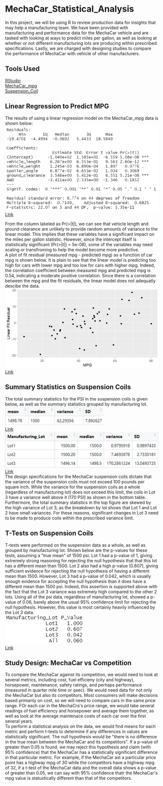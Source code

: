 # MechaCar_Statistical_Analysis
In this project, we will be using R to review production data for insights that may help a manufacturing team.  We have been provided with manufacturing and performance data for the MechaCar vehicle and are tasked with looking at ways to predict miles per gallon, as well as looking at whether or not different manufacturing lots are producing within prescribed specifications.  Lastly, we are charged with designing studies to compare the performance of MechaCar with vehicle of other manufacturers.

## Tools Used
[RStudio](https://www.rstudio.com/)<br />
[MechaCar_mpg](/Data_Files/MechaCar_mpg.csv)<br />
[Suspension_Coil](/Data_Files/Suspension_Coil.csv)

## Linear Regression to Predict MPG
The results of using a linear regression model on the MechaCar_mpg data is shown below:<br />
![](/Results/LinRegSummary.PNG) <br />
[Link](/Results/LinRegSummary.PNG)<br />

From the column labeled as Pr(>|t|), we can see that vehicle length and ground clearance are unlikely to provide random amounts of variance to the linear model. This implies that these variables have a significant impact on the miles per gallon statistic. However, since the intercept itself is statistically significant (Pr(>|t|) = 5e-08), some of the variables may need scaling or transfroming to help the model become more predictive.<br />
A plot of fit residual (measured mpg - predicted mpg) as a function of car mpg is shown below. It is plain to see that the linear model is predicting too high for cars with lower mpg and too low for cars with higher mpg. Indeed, the correlation coefficient between measured mpg and predicted mpg is 0.54, indicating a moderate positive correlation. Since there is a correlation between the mpg and the fit residuals, the linear model does not adequatly descibe the data.
![](/Results/LinRegFitResiduals.PNG) <br />
[Link](/Results/LinRegFitResiduals.PNG) <br />

## Summary Statistics on Suspension Coils
The total summary statistics for the PSI in the suspension coils is given below, as well as the summary statistics grouped by manufacturing lot.<br />
![](/Results/TotalSummary.PNG) <br />
[Link](/Results/TotalSummary.PNG) <br />
![](/Results/LotSummaryStats.PNG) <br />
[Link](/Results/LotSummaryStats.PNG) <br />
The design specifications for the MechaCar suspension coils dictate that the variance of the suspension coils must not exceed 100 pounds per square inch.  While the variance for the suspension coils as a whole (regardless of manufacturing lot) does not exceed this limit, the coils in Lot 3 have a variance well above it (170 PSI) as shown in the bottom table. Furthermore, the total summary statistics in the top figure are skewed by the high variance of Lot 3, as the breakdown by lot shows that Lot 1 and Lot 2 have small variances. For these reasons, significant changes in Lot 3 need to be made to produce coils within the prescribed variance limit.<br />

## T-Tests on Suspension Coils
T-tests were performed on the suspension data as a whole, as well as grouped by manufacturing lot.  Shown below are the p-values for these tests, assuming a "true mean" of 1500 psi. Lot 1 had a p-value of 1, giving extremely strong reasoning for rejecting the null hypothesis that that this lot has a different mean than 1500. Lot 2 also had a high p-value (0.607), giving sufficient evidence for rejecting the null hypothesis of having a different mean than 1500.  However, Lot 3 had a p-value of 0.042, which is usually enough evidence for accepting the null hypothesis than it does have a different mean than 1500 psi. Indeed, this assertion is supported above with the fact that the Lot 3 variance was extremely high compared to the other 2 lots.  Using all of the psi data, regardless of manufacturing lot, showed a p-value of 0.06, barely above the usual 95% confidence limit for rejecting the null hypothesis.  However, this value is most certainly heavily influenced by the Lot 3 data.<br />
![](/Results/ttestResults.PNG) <br />
[Link](/Results/ttestResults.PNG) <br />

## Study Design: MechaCar vs Competition
To compare the MechaCar against its competition, we would need to look at several metrics, including cost, fuel efficieny (city and highway), horsepower, maintenance, safety ratings, and perhaps performance (measured in quarter mile time or qsec). We would need data for not only the MechaCar but also its competitors. Most consumers will make decisions based primarily on cost, so we will need to compare cars in the same price range. FOr each car in the MechaCra's price range, we would take several readings of fuel efficiency and horsepower and average them together, as well as look at the average maintenace costs of each car over the first several years.<br />
To perform a statistical analysis on the data, we would find means for each metric and perform t-tests to determine if any differences in values are statistically significant.  The null hypothesis would be "there is no difference in the true mean between the MechaCar and its competitors".  If a p-value of greater than 0.05 is found, we may reject this hypothesis and claim (with 95% confidence) that the MechaCar has a statistically significant difference in that particular metric.  For example, if the MechaCar ast a particular price point has a highway mpg of 30 while the competitors have a highway mpg of 32, if a t-test of the MechaCar data and the overall data shows a p-value of greater than 0.05, we can say with 95% confidence thatr the MechaCar's mpg value is statustically different than that of the competitors.
